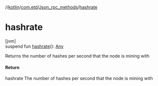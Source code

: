 //[kotlin](../../../index.md)/[com.etd](../index.md)/[Json_rpc_methods](index.md)/[hashrate](hashrate.md)

# hashrate

[jvm]\
suspend fun [hashrate](hashrate.md)(): [Any](https://kotlinlang.org/api/latest/jvm/stdlib/kotlin/-any/index.html)

Returns the number of hashes per second that the node is mining with

#### Return

hashrate The number of hashes per second that the node is mining with
